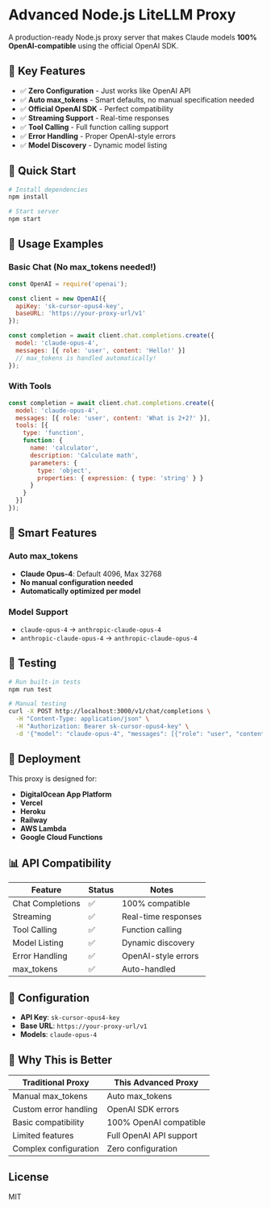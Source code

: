 # Advanced Node.js LiteLLM Proxy

A production-ready Node.js proxy server that makes Claude models **100% OpenAI-compatible** using the official OpenAI SDK.

## 🎯 Key Features

- ✅ **Zero Configuration** - Just works like OpenAI API
- ✅ **Auto max_tokens** - Smart defaults, no manual specification needed
- ✅ **Official OpenAI SDK** - Perfect compatibility
- ✅ **Streaming Support** - Real-time responses
- ✅ **Tool Calling** - Full function calling support
- ✅ **Error Handling** - Proper OpenAI-style errors
- ✅ **Model Discovery** - Dynamic model listing

## 🚀 Quick Start

```bash
# Install dependencies
npm install

# Start server
npm start
```

## 📖 Usage Examples

### Basic Chat (No max_tokens needed!)
```javascript
const OpenAI = require('openai');

const client = new OpenAI({
  apiKey: 'sk-cursor-opus4-key',
  baseURL: 'https://your-proxy-url/v1'
});

const completion = await client.chat.completions.create({
  model: 'claude-opus-4',
  messages: [{ role: 'user', content: 'Hello!' }]
  // max_tokens is handled automatically!
});
```

### With Tools
```javascript
const completion = await client.chat.completions.create({
  model: 'claude-opus-4',
  messages: [{ role: 'user', content: 'What is 2+2?' }],
  tools: [{
    type: 'function',
    function: {
      name: 'calculator',
      description: 'Calculate math',
      parameters: {
        type: 'object',
        properties: { expression: { type: 'string' } }
      }
    }
  }]
});
```

## 🔧 Smart Features

### Auto max_tokens
- **Claude Opus-4**: Default 4096, Max 32768
- **No manual configuration needed**
- **Automatically optimized per model**

### Model Support
- `claude-opus-4` → `anthropic-claude-opus-4`
- `anthropic-claude-opus-4` → `anthropic-claude-opus-4`

## 🧪 Testing

```bash
# Run built-in tests
npm run test

# Manual testing
curl -X POST http://localhost:3000/v1/chat/completions \
  -H "Content-Type: application/json" \
  -H "Authorization: Bearer sk-cursor-opus4-key" \
  -d '{"model": "claude-opus-4", "messages": [{"role": "user", "content": "Hello!"}]}'
```

## 🚀 Deployment

This proxy is designed for:
- **DigitalOcean App Platform**
- **Vercel**
- **Heroku**
- **Railway**
- **AWS Lambda**
- **Google Cloud Functions**

## 📊 API Compatibility

| Feature | Status | Notes |
|---------|--------|-------|
| Chat Completions | ✅ | 100% compatible |
| Streaming | ✅ | Real-time responses |
| Tool Calling | ✅ | Function calling |
| Model Listing | ✅ | Dynamic discovery |
| Error Handling | ✅ | OpenAI-style errors |
| max_tokens | ✅ | Auto-handled |

## 🔑 Configuration

- **API Key**: `sk-cursor-opus4-key`
- **Base URL**: `https://your-proxy-url/v1`
- **Models**: `claude-opus-4`

## 🎉 Why This is Better

| Traditional Proxy | This Advanced Proxy |
|-------------------|---------------------|
| Manual max_tokens | Auto max_tokens |
| Custom error handling | OpenAI SDK errors |
| Basic compatibility | 100% OpenAI compatible |
| Limited features | Full OpenAI API support |
| Complex configuration | Zero configuration |

## License

MIT
